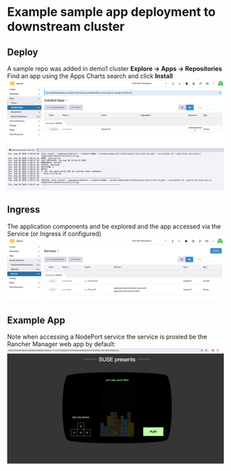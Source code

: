 # Example sample app deployment to downstream cluster

## Deploy
A sample repo was added in demo1 cluster **Explore -> Apps -> Repositories**  
Find an app using the Apps Charts search and click **Install**  
![downstream-cluster-app-deploy](../assets/downstream-cluster-app-deploy.png)  

## Ingress
The application components and be explored and the app accessed via the Service (or Ingress if configured)  
![downstream-cluster-app-ingress](../assets/downstream-cluster-app-ingress.png)  

## Example App
Note when accessing a NodePort service the service is proxied be the Rancher Manager web app by default:  
![downstream-cluster-app-proxy-ingress](../assets/downstream-cluster-app-proxy-ingress.png)  

